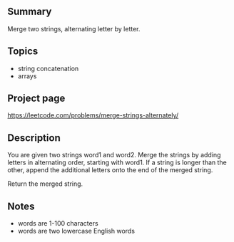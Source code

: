 ## Summary

Merge two strings, alternating letter by letter.

## Topics

- string concatenation
- arrays

## Project page

https://leetcode.com/problems/merge-strings-alternately/

## Description

You are given two strings word1 and word2. Merge the strings by adding letters in alternating order, starting with word1. If a string is longer than the other, append the additional letters onto the end of the merged string.

Return the merged string.

## Notes

- words are 1-100 characters
- words are two lowercase English words
